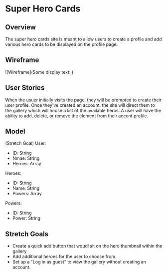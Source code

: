 # Super Hero Cards 

## Overview ## 

The super hero cards site is meant to allow users to create a profile and add various hero cards to be displayed on the profile page. 

## Wireframe ##

![Wireframe](Some display text: )

## User Stories ##  
When the usuer initially visits the page, they will be prompted to create their user profile. Once they've created an account, the site will direct them to the gallery  which will house a list of the available heros. A user will have the ability to add, delete, or remove the element from their accont profile. 

## Model ##
(Stretch Goal) User: 
 - ID: String
 - Nmae: String 
 - Heroes: Array

 Heroes: 
 - ID: String
 - Name: String
 - Powers: Array

 Powers: 
 - ID: String
 - Power: String

 ## Stretch Goals ## 

 - Create a quick add button that woudl sit on the hero thumbnail within the gallery 
 - Add additional heroes for the user to choose from.
 - Set up a "Log in as guest" to view the gallery without creating an account.